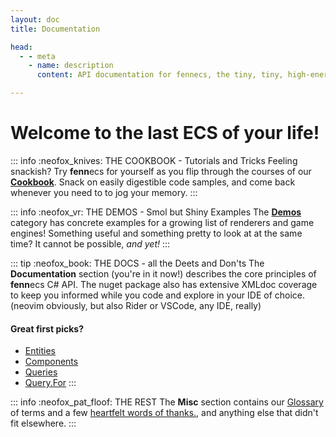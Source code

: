 ```yaml
---
layout: doc
title: Documentation

head:
  - - meta
    - name: description
      content: API documentation for fennecs, the tiny, tiny, high-energy Entity Component System

---
```


# Welcome to the last ECS of your life!

::: info :neofox_knives: THE COOKBOOK - Tutorials and Tricks
Feeling snackish? Try **fenn**ecs for yourself as you flip through the courses of our **[Cookbook](/cookbook/index)**. Snack on easily digestible code samples, and come back whenever you need to to jog your memory.
:::

::: info :neofox_vr: THE DEMOS - Smol but Shiny Examples
The **[Demos](/demos/index)** category has concrete examples for a growing list of renderers and game engines! Something useful and something pretty to look at at the same time? It cannot be possible, *and yet!*
:::

::: tip :neofox_book: THE DOCS - all the Deets and Don'ts
The **Documentation** section (you're in it now!) describes the core principles of **fenn**ecs C# API. The nuget package also has extensive XMLdoc coverage to keep you informed while you code and explore in your IDE of choice. (neovim obviously, but also Rider or VSCode, any IDE, really)

#### Great first picks?
- [Entities](Entities/)
- [Components](Component.md)
- [Queries](Queries/)
- [Query.For](Queries/Query.For.md)
:::


::: info :neofox_pat_floof: THE REST
The **Misc** section contains our [Glossary](/misc/Glossary.md) of terms and a few [heartfelt words of thanks.](/misc/Acknowledgements.md), and anything else that didn't fit elsewhere.
:::
